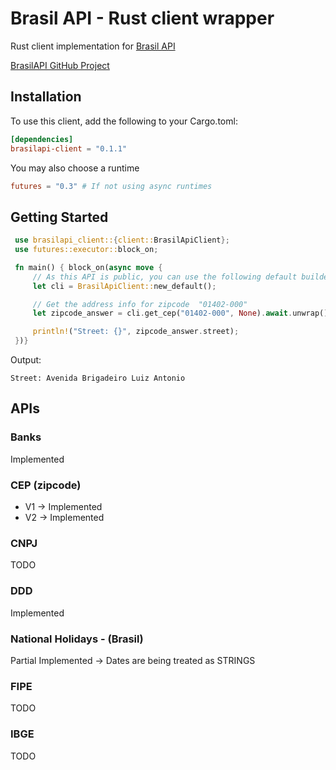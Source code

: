 # Brasil API - Rust client wrapper

Rust client implementation for [Brasil API](https://brasilapi.com.br/docs)

[BrasilAPI GitHub Project](https://github.com/BrasilAPI/BrasilAPI)

## Installation
To use this client, add the following to your Cargo.toml:
```toml
[dependencies]
brasilapi-client = "0.1.1"
```

You may also choose a runtime

```toml
futures = "0.3" # If not using async runtimes
```

## Getting Started
```rust
 use brasilapi_client::{client::BrasilApiClient};
 use futures::executor::block_on;

 fn main() { block_on(async move {
     // As this API is public, you can use the following default builder
     let cli = BrasilApiClient::new_default();

     // Get the address info for zipcode  "01402-000"
     let zipcode_answer = cli.get_cep("01402-000", None).await.unwrap();

     println!("Street: {}", zipcode_answer.street);
 })}
```

Output: 

```text
Street: Avenida Brigadeiro Luiz Antonio
```

## APIs

### Banks
Implemented

### CEP (zipcode)

- V1 -> Implemented
- V2 -> Implemented

### CNPJ
TODO

### DDD
Implemented

### National Holidays - (Brasil) 
Partial Implemented -> Dates are being treated as STRINGS

### FIPE
TODO

### IBGE
TODO